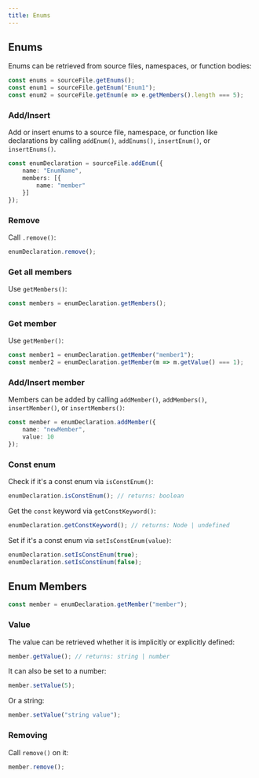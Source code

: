 ```yaml
---
title: Enums
---
```


## Enums

Enums can be retrieved from source files, namespaces, or function bodies:

```ts
const enums = sourceFile.getEnums();
const enum1 = sourceFile.getEnum("Enum1");
const enum2 = sourceFile.getEnum(e => e.getMembers().length === 5);
```

### Add/Insert

Add or insert enums to a source file, namespace, or function like declarations by calling `addEnum()`, `addEnums()`, `insertEnum()`, or `insertEnums()`.

```ts
const enumDeclaration = sourceFile.addEnum({
    name: "EnumName",
    members: [{
        name: "member"
    }]
});
```

### Remove

Call `.remove()`:

```ts
enumDeclaration.remove();
```

### Get all members

Use `getMembers()`:

```ts
const members = enumDeclaration.getMembers();
```

### Get member

Use `getMember()`:

```ts
const member1 = enumDeclaration.getMember("member1");
const member2 = enumDeclaration.getMember(m => m.getValue() === 1);
```

### Add/Insert member

Members can be added by calling `addMember()`, `addMembers()`, `insertMember()`, or `insertMembers()`:

```ts
const member = enumDeclaration.addMember({
    name: "newMember",
    value: 10
});
```

### Const enum

Check if it's a const enum via `isConstEnum()`:

```ts
enumDeclaration.isConstEnum(); // returns: boolean
```

Get the `const` keyword via `getConstKeyword()`:

```ts
enumDeclaration.getConstKeyword(); // returns: Node | undefined
```

Set if it's a const enum via `setIsConstEnum(value)`:

```ts
enumDeclaration.setIsConstEnum(true);
enumDeclaration.setIsConstEnum(false);
```

## Enum Members

```ts
const member = enumDeclaration.getMember("member");
```

### Value

The value can be retrieved whether it is implicitly or explicitly defined:

```ts
member.getValue(); // returns: string | number
```

It can also be set to a number:

```ts
member.setValue(5);
```

Or a string:

```ts
member.setValue("string value");
```

### Removing

Call `remove()` on it:

```ts
member.remove();
```
